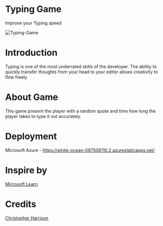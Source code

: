 # Typing Game
Improve your Typing speed

![Typing-Game](https://user-images.githubusercontent.com/51166816/221320553-0d5b1cda-73ef-40cb-80ca-4c4ecc4d6802.PNG)

# Introduction
Typing is one of the most underrated skills of the developer. The ability to quickly transfer thoughts from your head to your editor allows creativity to flow freely. 

# About Game
This game present the player with a random quote and time how long the player takes to type it out accurately. 

# Deployment
Microsoft Azure - https://white-ocean-087506110.2.azurestaticapps.net/

# Inspire by
[Microsoft Learn](https://github.com/microsoft/Web-Dev-For-Beginners)

# Credits
[Christopher Harrison](https://twitter.com/geektrainer)

